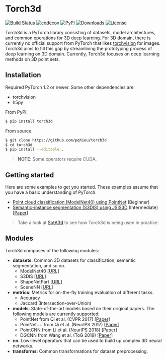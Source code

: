 Torch3d
=======
[![Build Status](https://img.shields.io/travis/pqhieu/torch3d)](https://travis-ci.com/pqhieu/torch3d)
[![codecov](https://img.shields.io/codecov/c/github/pqhieu/torch3d)](https://codecov.io/gh/pqhieu/torch3d)
[![PyPI](https://img.shields.io/pypi/v/torch3d)](https://pypi.org/project/torch3d)
[![Downloads](https://pepy.tech/badge/torch3d)](https://pepy.tech/project/torch3d)
[![License](https://img.shields.io/github/license/pqhieu/torch3d)](LICENSE)

Torch3d is a PyTorch library consisting of datasets, model architectures, and
common operations for 3D deep learning. For 3D domain, there is currently no
official support from PyTorch that likes [torchvision](https://github.com/pytorch/vision)
for images. Torch3d aims to fill this gap by streamlining the prototyping
process of deep learning on 3D domain. Currently, Torch3d focuses on deep
learning methods on 3D point sets.


Installation
------------
Required PyTorch 1.2 or newer. Some other dependencies are:
- torchvision
- h5py

From PyPi:
```bash
$ pip install torch3d
```

From source:
```bash
$ git clone https://github.com/pqhieu/torch3d
$ cd torch3d
$ pip install --editable .
```

> **NOTE**: Some operators require CUDA.


Getting started
---------------

Here are some examples to get you started. These examples assume that you have a basic understanding of PyTorch.
- [Point cloud classification (ModelNet40) using PointNet](examples/modelnet40) (Beginner)
- [Semantic-instance segmentation (S3DIS) using JSIS3D](examples/s3dis) (Intermediate) [[Paper](https://arxiv.org/abs/1904.00699)]

> Take a look at [SotA3d](https://github.com/pqhieu/sota3d) to see how Torch3d is being used in practice.


Modules
-------
Torch3d composes of the following modules:
- **datasets**: Common 3D datasets for classification, semantic segmentation, and so on.
  + ModelNet40 [[URL](https://modelnet.cs.princeton.edu/)]
  + S3DIS [[URL](http://buildingparser.stanford.edu/dataset.html)]
  + ShapeNetPart [[URL](https://cs.stanford.edu/~ericyi/project_page/part_annotation/)]
  + SceneNN [[URL](http://scenenn.net/)]
- **metrics**: Metrics for on-the-fly training evaluation of different tasks.
  + Accuracy
  + Jaccard (Intersection-over-Union)
- **models**: State-of-the-art models based on their original papers. The following models are currently supported:
  + PointNet from Qi et al. (CVPR 2017) [[Paper](https://arxiv.org/abs/1612.00593)]
  + PoinNet++ from Qi et al. (NeurIPS 2017) [[Paper](https://arxiv.org/abs/1706.02413)]
  + PointCNN from Li et al. (NeurIPS 2018) [[Paper](https://arxiv.org/abs/1801.07791)]
  + DGCNN from Wang et al. (ToG 2019) [[Paper](https://arxiv.org/abs/1801.07829)]
- **nn**: Low-level operators that can be used to build up complex 3D neural networks.
- **transforms**: Common transformations for dataset preprocessing.
